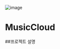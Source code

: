 <!-- Heading -->
![image](http://192.168.20.55:8118/music/resources/image/mainlogo.png)
# MusicCloud
##프로젝트 설명
